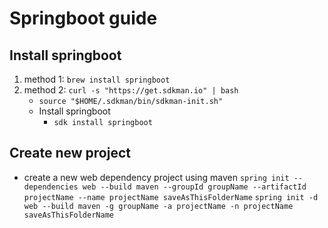 # Springboot guide
## Install springboot
1. method 1: ```brew install springboot```
2. method 2: ```curl -s "https://get.sdkman.io" | bash```
    - ```source "$HOME/.sdkman/bin/sdkman-init.sh"```
    - Install springboot
      - ```sdk install springboot```
## Create new project
- create a new web dependency project using maven
```spring init --dependencies web --build maven --groupId groupName --artifactId projectName --name projectName saveAsThisFolderName```
```spring init -d web --build maven -g groupName -a projectName -n projectName saveAsThisFolderName```
